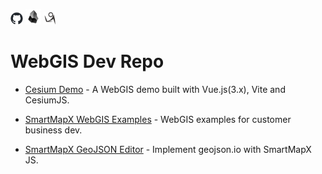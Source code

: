 [![github](./assets/github-mark-20.png)](https://github.com/zheyi420)
[![Dev-Wiki](./assets/obsidian-icon-25.png)](https://github.com/zheyi420/Dev-Wiki)
[![cnblogs](./assets/cnblogs-logo-20.png)](https://www.cnblogs.com/zheyi420/)

# WebGIS Dev Repo

- [Cesium Demo](https://zheyi420.github.io/cesium-demo/) - A WebGIS demo built with Vue.js(3.x), Vite and CesiumJS.

- [SmartMapX WebGIS Examples](https://zheyi420.github.io/smartmapx-webgis-examples/) - WebGIS examples for customer business dev.

- [SmartMapX GeoJSON Editor](https://zheyi420.github.io/smartmapx.geojson.io/) - Implement geojson.io with SmartMapX JS.
